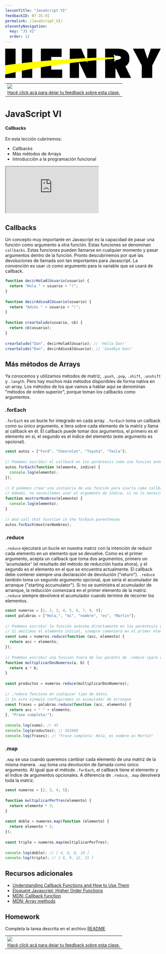 ```yaml
---
lessonTitle: "JavaScript VI"
feedbackID: 07-JS-VI
permalink: /JavaScript_VI/
eleventyNavigation:
  key: "JS VI"
  order: 12
---
```


![HenryLogo](/_src/assets/logo.png)

<table class="hide" width="100%" style='table-layout:fixed;'>
  <tr>
    <td>
      <a href="https://airtable.com/shrSzEYT4idEFGB8d?prefill_clase=07-JS-VI">
        <img src="https://static.thenounproject.com/png/204643-200.png" width="100"/>
        <br>
        Hacé click acá para dejar tu feedback sobre esta clase.
      </a>
    </td>
  </tr>
</table>

# JavaScript VI

#### Callbacks

En esta lección cubriremos:

- Callbacks
- Más métodos de Arrays
- Introducción a la programación funcional

<div class="iframeContainer">
<iframe src="https://player.vimeo.com/video/425254623" allow="autoplay; fullscreen"></iframe>
</div>

## Callbacks

Un concepto muy importante en Javascript es la capacidad de pasar una función como argumento a otra función. Estas funciones se denominan `callbacks`. Estas funciones pueden llamarse en cualquier momento y pasar argumentos dentro de la función. Pronto descubriremos por qué las devoluciones de llamada son tan importantes para Javascript. La convención es usar `cb` como argumento para la variable que se usará de callback.

```javascript
function decirHolaAlUsuario(usuario) {
  return "Hola " + usuario + "!";
}

function decirAdiosAlUsuario(usuario) {
  return "Adiós " + usuario + "!";
}

function crearSaludo(usuario, cb) {
  return cb(usuario);
}

crearSaludo("Dan", decirHolaAlUsuario); // 'Hello Dan!'
crearSaludo("Dan", decirAdiosAlUsuario); // 'Goodbye Dan!'
```

## Más métodos de Arrays

Ya conocemos y utilizamos métodos de matriz, `.push`, `.pop`, `.shift`, `.unshift` y `.length`. Pero hay muchos más métodos disponibles de forma nativa en un array. Los métodos de los que vamos a hablar aquí se denominan "métodos de orden superior", porque toman los callbacks como argumentos.

### **.forEach**

`.forEach` es un bucle for integrado en cada array. `.forEach` toma un callback como su único argumento, e itera sobre cada elemento de la matriz y llama al callback en él. El callback puede tomar dos argumentos, el primero es el elemento en sí, el segundo es el índice del elemento (este argumento es opcional).

```javascript
const autos = ["Ford", "Chevrolet", "Toyota", "Tesla"];

// Podemos escribir el callback en los paréntesis como una función anónima
autos.forEach(function (elemento, indice) {
  console.log(elemento);
});

// O podemos crear una instancia de una función para usarla como callback.
// Además, no necesitamos usar el argumento de índice, si no lo necesitas, no dudes en omitirlo.
function mostrarNombres(elemento) {
  console.log(elemento);
}

// And call that function in the forEach parentheses
autos.forEach(mostrarNombres);
```

### **.reduce**

`.reduce` ejecutará un bucle en nuestra matriz con la intención de reducir cada elemento en un elemento que se devuelve. Como es el primer argumento, acepta un callback que toma dos argumentos, primero un 'acumulador' (el resultado del método de reducción hasta ahora), y el segundo es el elemento en el que se encuentra actualmente. El callback debe contener siempre una declaración de devolución ("return"). `.reduce` también toma un segundo argumento opcional, que sería el acumulador de arranque ("starting accumulator"). Si no se suministra el acumulador de arranque, la reducción comenzará en el primer elemento de la matriz. `.reduce` siempre devolverá el acumulador cuando termine de recorrer los elementos.

```javascript
const numeros = [1, 2, 3, 4, 5, 6, 7, 8, 9];
const palabras = ["Hola,", "mi", "nombre", "es", "Martin"];

// Podemos escribir la función anónima directamente en los paréntesis de .reduce
// Si omitimos el elemento inicial, siempre comenzará en el primer elemento.
const suma = numeros.reduce(function (acc, elemento) {
  return acc + elemento;
});

// Podemos escribir una función fuera de los parents de .reduce (para usar varias veces más tarde)
function multiplicarDosNumeros(a, b) {
  return a * b;
}

const productos = numeros.reduce(multiplicarDosNumeros);

// .reduce funciona en cualquier tipo de datos.
// En este ejemplo configuramos un acumulador de arranque
const frases = palabras.reduce(function (acc, elemento) {
  return acc + " " + elemento;
}, "Frase completa:");

console.log(suma); // 45
console.log(productos); // 362880
console.log(frases); // "Frase completa: Hola, mi nombre es Martin"
```

### **.map**

`.map` se usa cuando queremos cambiar cada elemento de una matriz de la misma manera. `.map` toma una devolución de llamada como único argumento. Al igual que el método `.forEach`, el callback tiene el elemento y el índice de argumentos opcionales. A diferencia de `.reduce`, `.map` devolverá toda la matriz.

```javascript
const numeros = [2, 3, 4, 5];

function multiplicarPorTres(elemento) {
  return elemento * 3;
}

const doble = numeros.map(function (elemento) {
  return elemento * 2;
});

const triple = numeros.map(multiplicarPorTres);

console.log(doble); // [ 4, 6, 8, 10 ]
console.log(triple); // [ 6, 9, 12, 15 ]
```

## Recursos adicionales

- [Understanding Callback Functions and How to Use Them](http://javascriptissexy.com/understand-javascript-callback-functions-and-use-them/)
- [Eloquent Javascript: Higher Order Functions](https://eloquentjavascript.net/05_higher_order.html)
- [MDN: Callback function](https://developer.mozilla.org/en-US/docs/Glossary/Callback_function)
- [MDN: Array methods](https://developer.mozilla.org/en-US/docs/Web/JavaScript/Reference/Global_Objects/Array)

## Homework

Completa la tarea descrita en el archivo [README](https://github.com/soyHenry/Prep-Course/tree/main/07-JS-VI/homework)

<table class="hide" width="100%" style='table-layout:fixed;'>
  <tr>
    <td>
      <a href="https://airtable.com/shrSzEYT4idEFGB8d?prefill_clase=07-JS-VI">
        <img src="https://static.thenounproject.com/png/204643-200.png" width="100"/>
        <br>
        Hacé click acá para dejar tu feedback sobre esta clase.
      </a>
    </td>
  </tr>
</table>
